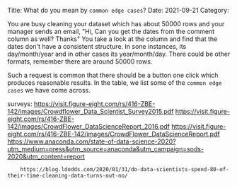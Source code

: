 Title: What do you mean by `common edge cases`?
Date: 2021-09-21
Category:


You are busy cleaning your dataset which has about 50000 rows and your manager sends an email, "Hi, Can you get the
dates from the comment column as well? Thanks" You take a look at the column and find that the dates don't have a 
consistent structure. In sone instances, its day/month/year and in other cases its year/month/day. There could be other formats, remember there are around 50000 rows.

Such a request is common that there should be a button one click which produces reasonable results. In the table,
we list some of the `common edge cases` we have come across.


surveys: https://visit.figure-eight.com/rs/416-ZBE-142/images/Crowdflower_Data_Scientist_Survey2015.pdf
         https://visit.figure-eight.com/rs/416-ZBE-142/images/CrowdFlower_DataScienceReport_2016.pdf
        https://visit.figure-eight.com/rs/416-ZBE-142/images/CrowdFlower_DataScienceReport.pdf
        https://www.anaconda.com/state-of-data-science-2020?utm_medium=press&utm_source=anaconda&utm_campaign=sods-2020&utm_content=report
        
        https://blog.ldodds.com/2020/01/31/do-data-scientists-spend-80-of-their-time-cleaning-data-turns-out-no/